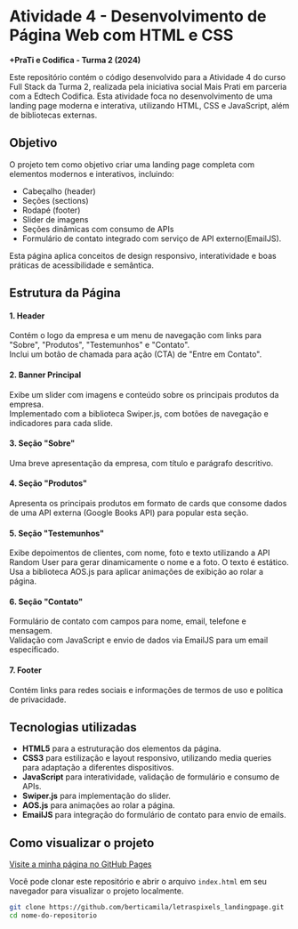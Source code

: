 # Atividade 4 - Desenvolvimento de Página Web com HTML e CSS
**+PraTi e Codifica - Turma 2 (2024)**

Este repositório contém o código desenvolvido para a Atividade 4 do curso Full Stack da Turma 2, realizada pela iniciativa social Mais Prati em parceria com a Edtech Codifica. Esta atividade foca no desenvolvimento de uma landing page moderna e interativa, utilizando HTML, CSS e JavaScript, além de bibliotecas externas.

## Objetivo
O projeto tem como objetivo criar uma landing page completa com elementos modernos e interativos, incluindo:
- Cabeçalho (header)
- Seções (sections)
- Rodapé (footer)
- Slider de imagens
- Seções dinâmicas com consumo de APIs
- Formulário de contato integrado com serviço de API externo(EmailJS).

Esta página aplica conceitos de design responsivo, interatividade e boas práticas de acessibilidade e semântica.

## Estrutura da Página

#### 1. Header<br>
Contém o logo da empresa e um menu de navegação com links para "Sobre", "Produtos", "Testemunhos" e "Contato".<br>
Inclui um botão de chamada para ação (CTA) de "Entre em Contato".
#### 2. Banner Principal<br>
Exibe um slider com imagens e conteúdo sobre os principais produtos da empresa.<br>
Implementado com a biblioteca Swiper.js, com botões de navegação e indicadores para cada slide.
#### 3. Seção "Sobre"<br>
Uma breve apresentação da empresa, com título e parágrafo descritivo.
#### 4. Seção "Produtos"<br>
Apresenta os principais produtos em formato de cards que consome dados de uma API externa (Google Books API) para popular esta seção.
#### 5. Seção "Testemunhos"<br>
Exibe depoimentos de clientes, com nome, foto e texto utilizando a API Random User para gerar dinamicamente o nome e a foto. O texto é estático.<br>
Usa a biblioteca AOS.js para aplicar animações de exibição ao rolar a página.
#### 6. Seção "Contato"<br>
Formulário de contato com campos para nome, email, telefone e mensagem.<br>
Validação com JavaScript e envio de dados via EmailJS para um email especificado.
#### 7. Footer<br>
Contém links para redes sociais e informações de termos de uso e política de privacidade.

## Tecnologias utilizadas
- **HTML5** para a estruturação dos elementos da página.
- **CSS3** para estilização e layout responsivo, utilizando media queries para adaptação a diferentes dispositivos.
- **JavaScript** para interatividade, validação de formulário e consumo de APIs.
- **Swiper.js** para implementação do slider.
- **AOS.js** para animações ao rolar a página.
- **EmailJS** para integração do formulário de contato para envio de emails.

## Como visualizar o projeto

[Visite a minha página no GitHub Pages](https://berticamila.github.io/letraspixels_landingpage/)

Você pode clonar este repositório e abrir o arquivo `index.html` em seu navegador para visualizar o projeto localmente.<br>
```bash
git clone https://github.com/berticamila/letraspixels_landingpage.git
cd nome-do-repositorio

